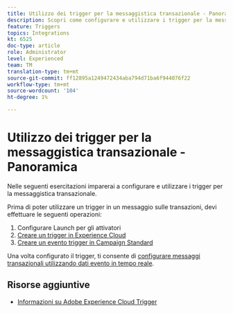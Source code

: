 ```yaml
---
title: Utilizzo dei trigger per la messaggistica transazionale - Panoramica
description: Scopri come configurare e utilizzare i trigger per la messaggistica transazionale.
feature: Triggers
topics: Integrations
kt: 6525
doc-type: article
role: Administrator
level: Experienced
team: TM
translation-type: tm+mt
source-git-commit: ff12895a1249472434aba794d71ba6f944076f22
workflow-type: tm+mt
source-wordcount: '104'
ht-degree: 1%

---
```



# Utilizzo dei trigger per la messaggistica transazionale - Panoramica

Nelle seguenti esercitazioni imparerai a configurare e utilizzare i trigger per la messaggistica transazionale.

Prima di poter utilizzare un trigger in un messaggio sulle transazioni, devi effettuare le seguenti operazioni:

1. Configurare Launch per gli attivatori
2. [Creare un trigger in Experience Cloud](/help/integrations/create-a-trigger-in-experience-cloud.md)
3. [Creare un evento trigger in Campaign Standard](/help/integrations/create-a-trigger-event.md)

Una volta configurato il trigger, ti consente di [configurare messaggi transazionali utilizzando dati evento in tempo reale](/help/integrations/configure-transactional-messages-using-realtime-event-data.md).

## Risorse aggiuntive

* [Informazioni su Adobe Experience Cloud Trigger](https://experienceleague.adobe.com/docs/campaign-standard/using/integrating-with-adobe-cloud/working-with-campaign-and-triggers/about-adobe-experience-cloud-triggers.html?lang=en#integrating-with-adobe-cloud)
